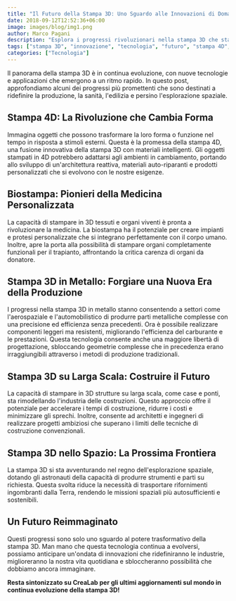 ```yaml
---
title: "Il Futuro della Stampa 3D: Uno Sguardo alle Innovazioni di Domani"
date: 2018-09-12T12:52:36+06:00
image: images/blog/img1.png
author: Marco Pagani
description: "Esplora i progressi rivoluzionari nella stampa 3D che stanno rivoluzionando le industrie e plasmando un futuro più innovativo."
tags: ["stampa 3D", "innovazione", "tecnologia", "futuro", "stampa 4D", "biostampa", "stampa 3D metallo", "stampa 3D su larga scala"]
categories: ["Tecnologia"]
---
```


Il panorama della stampa 3D è in continua evoluzione, con nuove tecnologie e applicazioni che emergono a un ritmo rapido. In questo post, approfondiamo alcuni dei progressi più promettenti che sono destinati a ridefinire la produzione, la sanità, l'edilizia e persino l'esplorazione spaziale.

## Stampa 4D: La Rivoluzione che Cambia Forma

Immagina oggetti che possono trasformare la loro forma o funzione nel tempo in risposta a stimoli esterni. Questa è la promessa della stampa 4D, una fusione innovativa della stampa 3D con materiali intelligenti. Gli oggetti stampati in 4D potrebbero adattarsi agli ambienti in cambiamento, portando allo sviluppo di un'architettura reattiva, materiali auto-riparanti e prodotti personalizzati che si evolvono con le nostre esigenze.

## Biostampa: Pionieri della Medicina Personalizzata

La capacità di stampare in 3D tessuti e organi viventi è pronta a rivoluzionare la medicina. La biostampa ha il potenziale per creare impianti e protesi personalizzate che si integrano perfettamente con il corpo umano. Inoltre, apre la porta alla possibilità di stampare organi completamente funzionali per il trapianto, affrontando la critica carenza di organi da donatore.

## Stampa 3D in Metallo: Forgiare una Nuova Era della Produzione

I progressi nella stampa 3D in metallo stanno consentendo a settori come l'aerospaziale e l'automobilistico di produrre parti metalliche complesse con una precisione ed efficienza senza precedenti. Ora è possibile realizzare componenti leggeri ma resistenti, migliorando l'efficienza del carburante e le prestazioni. Questa tecnologia consente anche una maggiore libertà di progettazione, sbloccando geometrie complesse che in precedenza erano irraggiungibili attraverso i metodi di produzione tradizionali.

## Stampa 3D su Larga Scala: Costruire il Futuro

La capacità di stampare in 3D strutture su larga scala, come case e ponti, sta rimodellando l'industria delle costruzioni. Questo approccio offre il potenziale per accelerare i tempi di costruzione, ridurre i costi e minimizzare gli sprechi. Inoltre, consente ad architetti e ingegneri di realizzare progetti ambiziosi che superano i limiti delle tecniche di costruzione convenzionali.

## Stampa 3D nello Spazio: La Prossima Frontiera

La stampa 3D si sta avventurando nel regno dell'esplorazione spaziale, dotando gli astronauti della capacità di produrre strumenti e parti su richiesta. Questa svolta riduce la necessità di trasportare rifornimenti ingombranti dalla Terra, rendendo le missioni spaziali più autosufficienti e sostenibili.

## Un Futuro Reimmaginato

Questi progressi sono solo uno sguardo al potere trasformativo della stampa 3D. Man mano che questa tecnologia continua a evolversi, possiamo anticipare un'ondata di innovazioni che ridefiniranno le industrie, miglioreranno la nostra vita quotidiana e sbloccheranno possibilità che dobbiamo ancora immaginare.

**Resta sintonizzato su CreaLab per gli ultimi aggiornamenti sul mondo in continua evoluzione della stampa 3D!**
